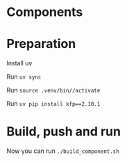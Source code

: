 # Components

# Preparation

Install uv

Run `uv sync`

Run `source .venv/bin//activate`

Run `uv pip install kfp==2.10.1`

# Build, push and run

Now you can run `./build_component.sh`
